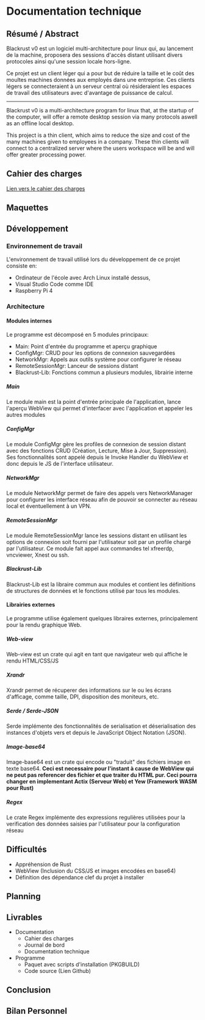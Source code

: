 # Documentation technique
## Résumé / Abstract
Blackrust v0 est un logiciel multi-architecture pour linux qui, au lancement de la machine, proposera des sessions d'accès distant utilisant divers protocoles ainsi qu'une session locale hors-ligne.

Ce projet est un client léger qui a pour but de réduire la taille et le coût des moultes machines données aux employés dans une entreprise. Ces clients légers se connecteraient à un serveur central où résideraient les espaces de travail des utilisateurs avec d'avantage de puissance de calcul.

---

Blackrust v0 is a multi-architecture program for linux that, at the startup of the computer, will offer a remote desktop session via many protocols aswell as an offline local desktop.

This project is a thin client, which aims to reduce the size and cost of the many machines given to employees in a company. These thin clients will connect to a centralized server where the users workspace will be and will offer greater processing power.
## Cahier des charges
[Lien vers le cahier des charges](index.md)
## Maquettes
## Développement
### Environnement de travail
L'environnement de travail utilisé lors du développement de ce projet consiste en:
- Ordinateur de l'école avec Arch Linux installé dessus,
- Visual Studio Code comme IDE
- Raspberry Pi 4
### Architecture
#### Modules internes
Le programme est décomposé en 5 modules principaux:
- Main: Point d'entrée du programme et aperçu graphique
- ConfigMgr: CRUD pour les options de connexion sauvegardées
- NetworkMgr: Appels aux outils système pour configurer le réseau
- RemoteSessionMgr: Lanceur de sessions distant
- Blackrust-Lib: Fonctions commun a plusieurs modules, librairie interne
##### Main
Le module main est la point d'entrée principale de l'application, lance l'aperçu WebView qui permet d'interfacer avec l'application et appeler les autres modules
##### ConfigMgr
Le module ConfigMgr gère les profiles de connexion de session distant avec des fonctions CRUD (Création, Lecture, Mise à Jour, Suppression). Ses fonctionnalités sont appelé depuis le Invoke Handler du WebView et donc depuis le JS de l'interface utilisateur.
##### NetworkMgr
Le module NetworkMgr permet de faire des appels vers NetworkManager pour configurer les interface réseau afin de pouvoir se connecter au réseau local et éventuellement à un VPN.
##### RemoteSessionMgr
Le module RemoteSessionMgr lance les sessions distant en utilisant les options de connexion soit fourni par l'utilisateur soit par un profile chargé par l'utilisateur. Ce module fait appel aux commandes tel xfreerdp, vncviewer, Xnest ou ssh.
##### Blackrust-Lib
Blackrust-Lib est la libraire commun aux modules et contient les définitions de structures de données et le fonctions utilisé par tous les modules.
#### Librairies externes
Le programme utilise également quelques libraires externes, principalement pour la rendu graphique Web.
##### Web-view
Web-view est un crate qui agit en tant que navigateur web qui affiche le rendu HTML/CSS/JS
##### Xrandr
Xrandr permet de récuperer des informations sur le ou les écrans d'afficage, comme taille, DPI, disposition des moniteurs, etc.
##### Serde / Serde-JSON
Serde implémente des fonctionnalités de serialisation et déserialisation des instances d'objets vers et depuis le JavaScript Object Notation (JSON).
##### Image-base64
Image-base64 est un crate qui encode ou "traduit" des fichiers image en texte base64. **Ceci est necessaire pour l'instant à cause de WebView qui ne peut pas referencer des fichier et que traiter du HTML pur. Ceci pourra changer en implementant Actix (Serveur Web) et Yew (Framework WASM pour Rust)**
##### Regex
Le crate Regex implémente des expressions regulières utilisées pour la verification des données saisies par l'utilisateur pour la configuration réseau
## Difficultés
- Appréhension de Rust
- WebView (Inclusion du CSS/JS et images encodées en base64)
- Définition des dépendance clef du projet à installer
## Planning
## Livrables
- Documentation
    - Cahier des charges
    - Journal de bord
    - Documentation technique
- Programme
    - Paquet avec scripts d'installation (PKGBUILD)
    - Code source (Lien Github)
## Conclusion
## Bilan Personnel